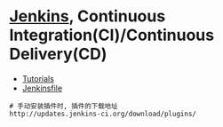 # [Jenkins](https://jenkins.io/), Continuous Integration(CI)/Continuous Delivery(CD)

+ [Tutorials](/efficiency/jenkins/guide.md)
+ [Jenkinsfile](/efficiency/jenkins/Jenkinsfile-example)

```
# 手动安装插件时, 插件的下载地址
http://updates.jenkins-ci.org/download/plugins/
```
